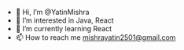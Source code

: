 - 👋 Hi, I’m @YatinMishra
- 👀 I’m interested in Java, React
- 🌱 I’m currently learning React
- 📫 How to reach me  mishrayatin2501@gmail.com

<!---
YatinMishra/YatinMishra is a ✨ special ✨ repository because its `README.md` (this file) appears on your GitHub profile.
You can click the Preview link to take a look at your changes.
--->
